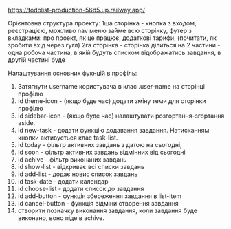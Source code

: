 https://todolist-production-56d5.up.railway.app/


Орієнтовна структура проекту: 
1ша сторінка - кнопка з входом, реєстрацією, можливо nav меню займе всю сторінку, футер з вкладками: про проект, як це працює, додаткові тарифи, (почитати, як зробити вхід через гугл)
2га сторінка - сторінка ділиться на 2 частини - одна робоча частина, в якій будуть списком відображатись завдання, в другій частині буде 

Налаштування основних фукнцій в профіль: 
1. Затягнути username користувача в клас .user-name на сторінці профілю
2. id theme-icon - (якщо буде час) додати зміну теми для сторінки профілю 
3. id sidebar-icon - (якщо буде час) налаштувати розгортання-згортання aside.
4. id new-task - додати функцію додавання завдання. Натисканням кнопки активується клас task-list.
5. id today - фільтр активних завдань з датою на сьогодні,
6. id soon - фільтр активних завдань відмінних від сьогодні
7. id achive - фільтр виконаних завдань
8. id show-list - відкриває всі списки завдань
9. id add-list - додає новис список завдань
10. id task-date - додати календар
11. id choose-list - додати список до завдання
12. id add-button - функція збереження завдання в list-item
13. id cancel-button - функція відміни створення завдання
14. створити позначку виконання завдання, коли завдання буде виконано, воно піде в achive.